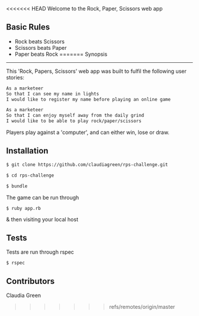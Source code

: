 <<<<<<< HEAD
Welcome to the Rock, Paper, Scissors web app


## Basic Rules

- Rock beats Scissors
- Scissors beats Paper
- Paper beats Rock
=======
Synopsis
---------

This 'Rock, Papers, Scissors' web app was built to fulfil the following user stories:

```sh 
As a marketeer
So that I can see my name in lights
I would like to register my name before playing an online game

As a marketeer
So that I can enjoy myself away from the daily grind
I would like to be able to play rock/paper/scissors
```

Players play against a 'computer', and can either win, lose or draw. 


Installation
-------------
```sh
$ git clone https://github.com/claudiagreen/rps-challenge.git

$ cd rps-challenge

$ bundle
```


The game can be run through 
```
$ ruby app.rb
```
& then visiting your local host 


Tests
-----

Tests are run through rspec
```
$ rspec
```
Contributors
------------

Claudia Green

>>>>>>> refs/remotes/origin/master
